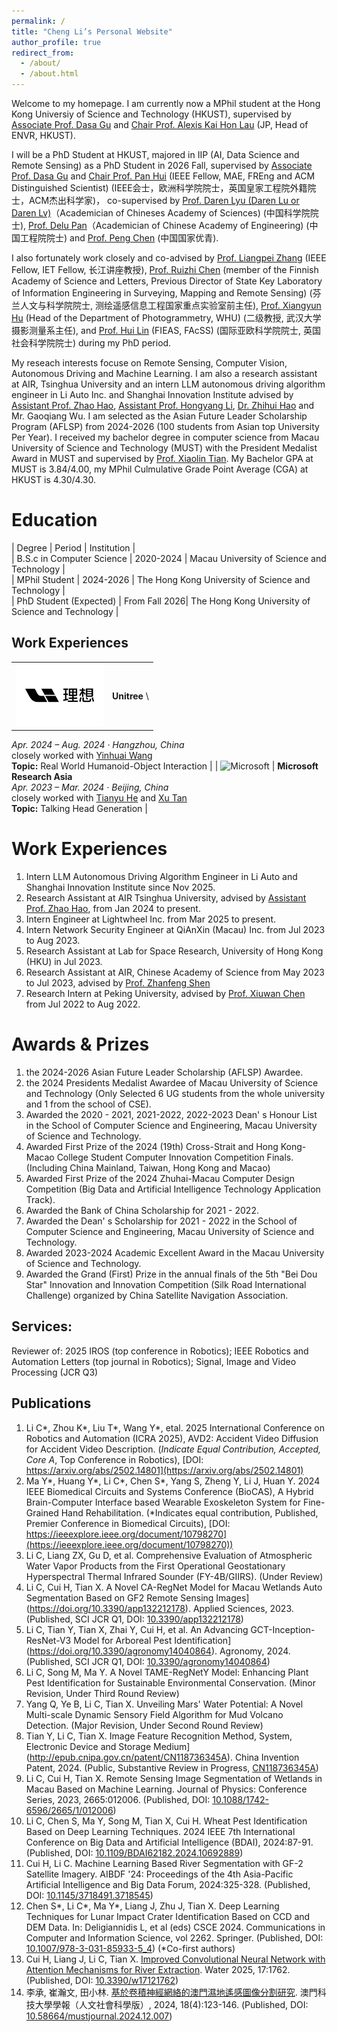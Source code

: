 ```yaml
---
permalink: /
title: "Cheng Li’s Personal Website"
author_profile: true
redirect_from: 
  - /about/
  - /about.html
---
```

Welcome to my homepage. I am currently now a MPhil student at the Hong Kong Universiy of Science and Technology (HKUST), supervised by [Associate Prof. Dasa Gu](https://scholar.google.com/citations?user=NUV28h8AAAAJ&hl=en) and [Chair Prof. Alexis Kai Hon Lau](https://scholar.google.com/citations?user=sB519ukAAAAJ&hl=en) (JP, Head of ENVR, HKUST).  

I will be a PhD Student at HKUST, majored in IIP (AI, Data Science and Remote Sensing) as a PhD Student in 2026 Fall, supervised by [Associate Prof. Dasa Gu](https://scholar.google.com/citations?user=NUV28h8AAAAJ&hl=en) and [Chair Prof. Pan Hui](https://scholar.google.com/citations?user=dcDrhzMAAAAJ&hl=zh-CN) (IEEE Fellow, MAE, FREng and ACM Distinguished Scientist) (IEEE会士，欧洲科学院院士，英国皇家工程院外籍院士，ACM杰出科学家)， co-supervised by [Prof. Daren Lyu (Daren Lu or Daren Lv)](https://iap.cas.cn/sourcedb/zw/gbzjrc/ys/200908/t20090805_5548911.html)（Academician of Chineses Academy of Sciences) (中国科学院院士), [Prof. Delu Pan](https://ocac.zju.edu.cn/2020/0509/c50525a2094491/pagem.htm)（Academician of Chinese Academy of Engineering) (中国工程院院士) and [Prof. Peng Chen](http://www.sdioi.com/ryxx/1541.html) (中国国家优青).  

I also fortunately work closely and co-advised by [Prof. Liangpei Zhang](https://scholar.google.com/citations?user=vzj2hcYAAAAJ&hl=en) (IEEE Fellow, IET Fellow, 长江讲座教授), [Prof. Ruizhi Chen](https://scholar.google.com/citations?user=ViEjhlsAAAAJ&hl=zh-CN)  (member of the Finnish Academy of Science and Letters, Previous Director of State Key Laboratory of Information Engineering in Surveying, Mapping and Remote Sensing) (芬兰人文与科学院院士, 测绘遥感信息工程国家重点实验室前主任), [Prof. Xiangyun Hu](https://scholar.google.com/citations?user=MVFNsJgAAAAJ&hl=en) (Head of the Department of Photogrammetry, WHU) (二级教授, 武汉大学摄影测量系主任), and [Prof. Hui Lin](https://scholar.google.com/citations?user=utTxEzYAAAAJ&hl=zh-TW) (FIEAS, FAcSS) (国际亚欧科学院院士, 英国社会科学院院士) during my PhD period.  

My reseach interests focuse on Remote Sensing, Computer Vision, Autonomous Driving and Machine Learning. I am also a research assistant at AIR, Tsinghua University and an intern LLM autonomous driving algorithm engineer in Li Auto Inc. and Shanghai Innovation Institute advised by [Assistant Prof. Zhao Hao](https://air.tsinghua.edu.cn/en/info/1046/1652.htm), [Assistant Prof. Hongyang Li](https://scholar.google.com/citations?user=Hfrih1EAAAAJ&hl=en), [Dr. Zhihui Hao](https://scholar.google.com/citations?user=E1aaa_kAAAAJ&hl=zh-CN) and Mr. Gaoqiang Wu. I am selected as the Asian Future Leader Scholarship Program (AFLSP) from 2024-2026 (100 students from Asian top University Per Year). I received my bachelor degree in computer science from Macau University of Science and Technology (MUST) with the President Medalist Award in MUST and supervised by [Prof. Xiaolin Tian](https://fie.must.edu.mo/id-1444/person/view/id-539.html). My Bachelor GPA at MUST is 3.84/4.00, my MPhil Culmulative Grade Point Average (CGA) at HKUST is 4.30/4.30.  

Education
======  
| Degree                          | Period        | Institution                                |  
| B.S.c in Computer Science    | 2020-2024     | Macau University of Science and Technology |  
| MPhil Student                   | 2024-2026     | The Hong Kong University of Science and Technology |  
| PhD Student (Expected)          | From Fall 2026| The Hong Kong University of Science and Technology |  

## Work Experiences

|  |  |
|---|---|
| <img src="LiAuto.png" alt="LiAuto" width="140"> | **Unitree**  \
*Apr. 2024 – Aug. 2024 · Hangzhou, China*  \
closely worked with [Yinhuai Wang](https://example.com)  \
**Topic:** Real World Humanoid-Object Interaction |
| <img src="assets/logos/microsoft.png" alt="Microsoft" width="140"> | **Microsoft Research Asia**  \
*Apr. 2023 – Mar. 2024 · Beijing, China*  \
closely worked with [Tianyu He](https://example.com) and [Xu Tan](https://example.com)  \
**Topic:** Talking Head Generation |

Work Experiences
======
1. Intern LLM Autonomous Driving Algorithm Engineer in Li Auto and Shanghai Innovation Institute since Nov 2025.
1. Research Assistant at AIR Tsinghua University, advised by [Assistant Prof. Zhao Hao](https://air.tsinghua.edu.cn/en/info/1046/1652.htm), from Jan 2024 to present.  
2. Intern Engineer at Lightwheel Inc. from Mar 2025 to present.  
3. Intern Network Security Engineer at QiAnXin (Macau) Inc. from Jul 2023 to Aug 2023.  
4. Research Assistant at Lab for Space Research, University of Hong Kong (HKU) in Jul 2023.  
5. Research Assistant at AIR, Chinese Academy of Science from May 2023 to Jul 2023, advised by [Prof. Zhanfeng Shen](https://people.ucas.ac.cn/~shenzhanfeng)  
6. Research Intern at Peking University, advised by [Prof. Xiuwan Chen](https://sess.pku.edu.cn/info/1157/2012.htm) from Jul 2022 to Aug 2022.  

Awards & Prizes
======
1. the 2024-2026 Asian Future Leader Scholarship (AFLSP) Awardee.  
2. the 2024 Presidents Medalist Awardee of Macau University of Science and Technology (Only Selected 6 UG students from the whole university and 1 from the school of CSE).  
3. Awarded the 2020 - 2021, 2021-2022, 2022-2023 Dean' s Honour List in the School of Computer Science and Engineering, Macau University of Science and Technology.  
4. Awarded First Prize of the 2024 (19th) Cross-Strait and Hong Kong-Macao College Student Computer Innovation Competition Finals. (Including China Mainland, Taiwan, Hong Kong and Macao)  
5. Awarded First Prize of the 2024 Zhuhai-Macau Computer Design Competition (Big Data and Artificial Intelligence Technology Application Track).  
5. Awarded the Bank of China Scholarship for 2021 - 2022.  
6. Awarded the Dean' s Scholarship for 2021 - 2022 in the School of Computer Science and Engineering, Macau University of Science and Technology.  
7. Awarded 2023-2024 Academic Excellent Award in the Macau University of Science and Technology.  
8. Awarded the Grand (First) Prize in the annual finals of the 5th "Bei Dou Star" Innovation and Innovation Competition (Silk Road International Challenge) organized by China Satellite Navigation Association.  

Services:
------
Reviewer of: 2025 IROS (top conference in Robotics); IEEE Robotics and Automation Letters (top journal in Robotics); Signal, Image and Video Processing (JCR Q3)

Publications
------
1. Li C\*, Zhou K\*, Liu T\*, Wang Y\*, etal. 2025 International Conference on Robotics and Automation (ICRA 2025), AVD2: Accident Video Diffusion for Accident Video Description. (*Indicate Equal Contribution, Accepted, Core A*, Top Conference in Robotics), [DOI: https://arxiv.org/abs/2502.14801](https://arxiv.org/abs/2502.14801)
2. Ma Y\*, Huang Y\*, Li C\*, Chen S\*, Yang S, Zheng Y, Li J, Huan Y. 2024 IEEE Biomedical Circuits and Systems Conference (BioCAS), A Hybrid Brain-Computer Interface based Wearable Exoskeleton System for Fine-Grained Hand Rehabilitation. (*Indicates equal contribution, Published, Premier Conference in Biomedical Circuits), [DOI: https://ieeexplore.ieee.org/document/10798270](https://ieeexplore.ieee.org/document/10798270))
3. Li C, Liang ZX, Gu D, et al. Comprehensive Evaluation of Atmospheric Water Vapor Products from the First Operational Geostationary Hyperspectral Thermal Infrared Sounder (FY-4B/GIIRS). (Under Review)  
4. Li C, Cui H, Tian X. A Novel CA-RegNet Model for Macau Wetlands Auto Segmentation Based on GF2 Remote Sensing Images](https://doi.org/10.3390/app132212178). Applied Sciences, 2023. (Published, SCI JCR Q1, DOI: [10.3390/app132212178](https://doi.org/10.3390/app132212178))
5. Li C, Tian Y, Tian X, Zhai Y, Cui H, et al. An Advancing GCT-Inception-ResNet-V3 Model for Arboreal Pest Identification](https://doi.org/10.3390/agronomy14040864). Agronomy, 2024. (Published, SCI JCR Q1, DOI: [10.3390/agronomy14040864](https://doi.org/10.3390/agronomy14040864))  
6. Li C, Song M, Ma Y. A Novel TAME-RegNetY Model: Enhancing Plant Pest Identification for Sustainable Environmental Conservation. (Minor Revision, Under Third Round Review)   
7. Yang Q, Ye B, Li C, Tian X. Unveiling Mars' Water Potential: A Novel Multi-scale Dynamic Sensory Field Algorithm for Mud Volcano Detection. (Major Revision, Under Second Round Review)    
8. Tian Y, Li C, Tian X. Image Feature Recognition Method, System, Electronic Device and Storage Medium](http://epub.cnipa.gov.cn/patent/CN118736345A). China Invention Patent, 2024. (Public, Substantive Review in Progress, [CN118736345A](http://epub.cnipa.gov.cn/patent/CN118736345A))
9. Li C, Cui H, Tian X. Remote Sensing Image Segmentation of Wetlands in Macau Based on Machine Learning. Journal of Physics: Conference Series, 2023, 2665:012006. (Published, DOI: [10.1088/1742-6596/2665/1/012006](https://doi.org/10.1088/1742-6596/2665/1/012006))
10. Li C, Chen S, Ma Y, Song M, Tian X, Cui H. Wheat Pest Identification Based on Deep Learning Techniques. 2024 IEEE 7th International Conference on Big Data and Artificial Intelligence (BDAI), 2024:87-91. (Published, DOI: [10.1109/BDAI62182.2024.10692889](https://doi.org/10.1109/BDAI62182.2024.10692889))
11. Cui H, Li C. Machine Learning Based River Segmentation with GF-2 Satellite Imagery. AIBDF '24: Proceedings of the 4th Asia-Pacific Artificial Intelligence and Big Data Forum, 2024:325-328. (Published, DOI: [10.1145/3718491.3718545](https://doi.org/10.1145/3718491.3718545))
12. Chen S\*, Li C\*, Ma Y\*, Liang J, Zhu J, Tian X. Deep Learning Techniques for Lunar Impact Crater Identification Based on CCD and DEM Data. In: Deligiannidis L, et al (eds) CSCE 2024. Communications in Computer and Information Science, vol 2262. Springer. (Published, DOI: [10.1007/978-3-031-85933-5_4](https://doi.org/10.1007/978-3-031-85933-5_4)) (*Co-first authors)
13. Cui H, Liang J, Li C, Tian X. [Improved Convolutional Neural Network with Attention Mechanisms for River Extraction](https://doi.org/10.3390/w17121762). Water 2025, 17:1762. (Published, DOI: [10.3390/w17121762](https://doi.org/10.3390/w17121762))
14. 李承, 崔瀚文, 田小林. [基於卷積神經網絡的澳門濕地遙感圖像分割研究](https://doi.org/10.58664/mustjournal.2024.12.007). 澳門科技大學學報（人文社會科學版）, 2024, 18(4):123-146. (Published, DOI: [10.58664/mustjournal.2024.12.007](https://doi.org/10.58664/mustjournal.2024.12.007))  
